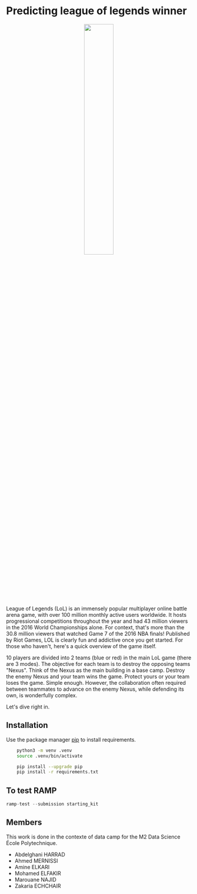 # Predicting league of legends winner

<p align="center">
    <center>
    <img src= "https://gamehag.com/img/uploaded/Lci2gbpdudF4PppLvaGAEizERRhVdi.jpg"
    width = 40%;
    height = auto; />
    </center>
</p>


League of Legends (LoL) is an immensely popular multiplayer online battle arena game, with over 100 million monthly active users worldwide. It hosts progressional competitions throughout the year and had 43 million viewers in the 2016 World Championships alone. For context, that's more than the 30.8 million viewers that watched Game 7 of the 2016 NBA finals! Published by Riot Games, LOL is clearly fun and addictive once you get started. For those who haven't, here's a quick overview of the game itself.

10 players are divided into 2 teams (blue or red) in the main LoL game (there are 3 modes). The objective for each team is to destroy the opposing teams "Nexus". Think of the Nexus as the main building in a base camp. Destroy the enemy Nexus and your team wins the game. Protect yours or your team loses the game. Simple enough. However, the collaboration often required between teammates to advance on the enemy Nexus, while defending its own, is wonderfully complex.

Let's dive right in.

## Installation

Use the package manager [pip](https://pip.pypa.io/en/stable/) to install requirements.

```bash
    python3 -m venv .venv
    source .venv/bin/activate

    pip install --upgrade pip
    pip install -r requirements.txt
```

## To test RAMP

```python
ramp-test --submission starting_kit
```

## Members

This work is done in the contexte of data camp for the M2 Data Science École Polytechnique.
- Abdelghani HARRAD
- Ahmed MERNISSI
- Amine ELKARI
- Mohamed ELFAKIR
- Marouane NAJID
- Zakaria ECHCHAIR
